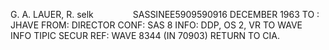 G. A. LAUER, R. selk                SASSINEE5909590916 DECEMBER 1963 TO : JHAVE FROM: DIRECTOR CONF: SAS 8 INFO: DDP, OS 2, VR TO WAVE INFO TIPIC SECUR REF: WAVE 8344 (IN 70903) RETURN TO CIA.